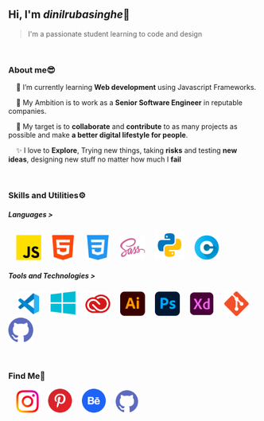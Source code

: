 ## Hi, I'm *dinilrubasinghe*👋

> I'm a passionate student learning to code and design

<br/>

### About me😎

  &nbsp;&nbsp;&nbsp;&nbsp;🌱 I’m currently learning **Web development** using Javascript Frameworks.    
  
  &nbsp;&nbsp;&nbsp;&nbsp;👨 My Ambition is to work as a **Senior Software Engineer** in reputable companies.    
  
  &nbsp;&nbsp;&nbsp;&nbsp;🎯 My target is to **collaborate** and **contribute** to as many projects as possible and make **a better digital lifestyle for people**.    
  
  &nbsp;&nbsp;&nbsp;&nbsp;✨ I love to **Explore**, Trying new things, taking **risks** and testing **new ideas**, designing new stuff no matter how much I **fail**

<br/>

### Skills and Utilities⚙️

  ##### Languages >
   &nbsp;&nbsp;&nbsp;&nbsp;<img src="/icons/js.png" alt="Javascript" width="50"/>
   &nbsp;&nbsp;&nbsp;&nbsp;<img src="/icons/html.png" alt="HTML" width="50"/>
   &nbsp;&nbsp;&nbsp;&nbsp;<img src="/icons/css.png" alt="CSS" width="50"/>
   &nbsp;&nbsp;&nbsp;&nbsp;<img src="/icons/sass.png" alt="SASS" width="50"/>
   &nbsp;&nbsp;&nbsp;&nbsp;<img src="/icons/python.png" alt="Python" width="60"/>
   &nbsp;&nbsp;&nbsp;&nbsp;<img src="/icons/c.png" alt="C" width="50"/>
   
   ##### Tools and Technologies >  
   
   &nbsp;&nbsp;&nbsp;&nbsp;<img src="/icons/vscode.png" alt="VScode" width="50"/>
   &nbsp;&nbsp;&nbsp;&nbsp;<img src="/icons/windows.png" alt="Windows" width="50"/>
   &nbsp;&nbsp;&nbsp;&nbsp;<img src="/icons/creative-cloud.png" alt="Adobe Creative CLoud" width="50"/>
   &nbsp;&nbsp;&nbsp;&nbsp;<img src="/icons/illustrator.png" alt="Illustrator" width="50"/>
   &nbsp;&nbsp;&nbsp;&nbsp;<img src="/icons/photoshop.png" alt="Photoshop" width="50"/>
   &nbsp;&nbsp;&nbsp;&nbsp;<img src="/icons/adobe-xd.png" alt="Adobe XD" width="50"/>
   &nbsp;&nbsp;&nbsp;&nbsp;<img src="/icons/git.png" alt="Git" width="50"/>
   &nbsp;&nbsp;&nbsp;&nbsp;<img src="/icons/github.png" alt="Github" width="50"/>

<br />

### Find Me🧩

   &nbsp;&nbsp;&nbsp;&nbsp;<a href="https://instagram.com/xdinil_h"><img src="/icons/instagram.png" alt="instagram" width="45"/></a>
   &nbsp;&nbsp;&nbsp;&nbsp;<a href="https://pinterest.com/Hdr_Xrube"><img src="/icons/pinterest.png" alt="Pinterest" width="48"/></a>
   &nbsp;&nbsp;&nbsp;&nbsp;<a href="https://behance.net/dinilrubasinghe"><img src="/icons/behance.png" alt="Behance" width="48"/></a>
   &nbsp;&nbsp;&nbsp;&nbsp;<a href="https://github.com/dinilrubasinghe"><img src="/icons/github.png" alt="Github" width="45"/></a>
